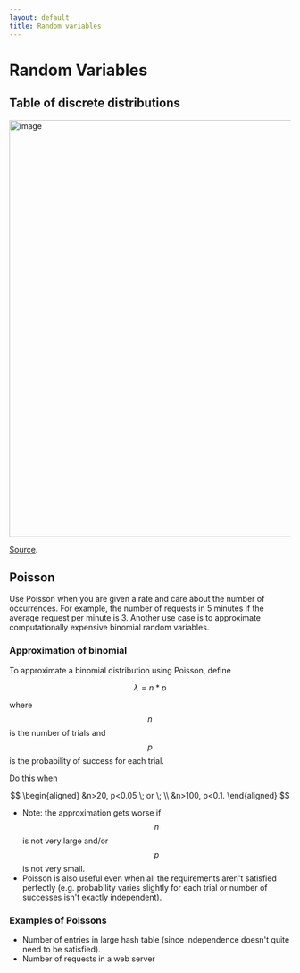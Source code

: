 ```yaml
---
layout: default
title: Random variables
---
```


# Random Variables 

## Table of discrete distributions 

<img width="746" alt="image" src="https://user-images.githubusercontent.com/57341225/152672412-08f9dde4-5189-456c-886d-82a9d46a2638.png">

[Source](https://web.stanford.edu/class/cs109/lectures/9-Continuous/9-Continuous.pdf).  

## Poisson 

Use Poisson when you are given a rate and care about the number of occurrences. For example, the number of requests in 5 minutes if the average request per minute is 3. Another use case is to approximate computationally expensive binomial random variables. 

### Approximation of binomial 

To approximate a binomial distribution using Poisson, define 

$$\lambda=n*p$$ 

where $$n$$ is the number of trials and $$p$$ is the probability of success for each trial. 

Do this when 

$$
\begin{aligned}
&n>20, p<0.05 \; or \;  \\
&n>100, p<0.1. 
\end{aligned}
$$

- Note: the approximation gets worse if $$n$$ is not very large and/or $$p$$ is not very small. 
- Poisson is also useful even when all the requirements aren't satisfied perfectly (e.g. probability varies slightly for each trial or number of successes isn't exactly independent). 

### Examples of Poissons 

- Number of entries in large hash table (since independence doesn't quite need to be satisfied). 
- Number of requests in a web server 
